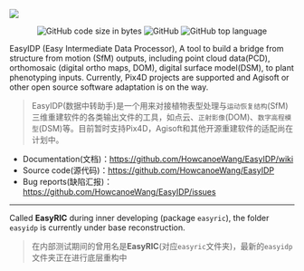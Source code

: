 ![](https://github.com/HowcanoeWang/EasyIDP/wiki/static/easyidp_head.svg)

<p align="center">
  <img alt="GitHub code size in bytes" src="https://img.shields.io/github/languages/code-size/HowcanoeWang/EasyIDP?style=plastic">
  <img alt="GitHub" src="https://img.shields.io/github/license/HowcanoeWang/EasyIDP?style=plastic">
  <img alt="GitHub top language" src="https://img.shields.io/github/languages/top/HowcanoeWang/EasyIDP?style=plastic">
</p>


EasyIDP (Easy Intermediate Data Processor), A tool to build a bridge from structure from motion (SfM)  outputs, including point cloud data(PCD), orthomosaic (digital ortho maps, DOM), digital surface model(DSM), to plant phenotyping inputs. Currently, Pix4D projects are supported and Agisoft or other open source software adaptation is on the way.

> EasyIDP(数据中转助手)是一个用来对接植物表型处理与`运动恢复结构`(SfM)三维重建软件的各类输出文件的工具，如点云、`正射影像`(DOM)、`数字高程模型`(DSM)等。目前暂时支持Pix4D，Agisoft和其他开源重建软件的适配尚在计划中。

*   Documentation(文档)：https://github.com/HowcanoeWang/EasyIDP/wiki
*   Source code(源代码)：https://github.com/HowcanoeWang/EasyIDP
*   Bug reports(缺陷汇报)：https://github.com/HowcanoeWang/EasyIDP/issues

---

Called **EasyRIC** during inner developing (package `easyric`), the folder `easyidp` is currently under base reconstruction.

> 在内部测试期间的曾用名是**EasyRIC**(对应`easyric`文件夹)，最新的`easyidp`文件夹正在进行底层重构中